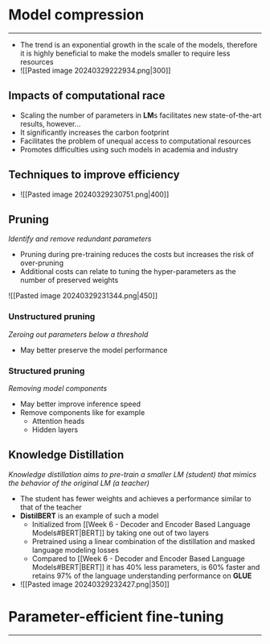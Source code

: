 
# Model compression
---

* The trend is an exponential growth in the scale of the models, therefore it is highly beneficial to make the models smaller to require less resources
* ![[Pasted image 20240329222934.png|300]]


## Impacts of computational race
* Scaling the number of parameters in **LM**s facilitates new state-of-the-art results, however...
* It significantly increases the carbon footprint
* Facilitates the problem of unequal access to computational resources
* Promotes difficulties using such models in academia and industry

## Techniques to improve efficiency

* ![[Pasted image 20240329230751.png|400]]


## Pruning
_Identify and remove redundant parameters_

* Pruning during pre-training reduces the costs but increases the risk of over-pruning
* Additional costs can relate to tuning the hyper-parameters as the number of preserved weights

![[Pasted image 20240329231344.png|450]]
### Unstructured pruning 
_Zeroing out parameters below a threshold_
* May better preserve the model performance

### Structured pruning
_Removing model components_
* May better improve inference speed
* Remove components like for example
	* Attention heads
	* Hidden layers

## Knowledge Distillation
_Knowledge distillation aims to pre-train a smaller LM (student) that mimics the behavior of the original LM (a teacher)_

* The student has fewer weights and achieves a performance similar to that of the teacher
* **DistilBERT** is an example of such a model
	* Initialized from [[Week 6 - Decoder and Encoder Based Language Models#BERT|BERT]] by taking one out of two layers
	* Pretrained using a linear combination of the distillation and masked language modeling losses
	* Compared to [[Week 6 - Decoder and Encoder Based Language Models#BERT|BERT]] it has 40% less parameters, is 60% faster and retains 97% of the language understanding performance on **GLUE**
* ![[Pasted image 20240329232427.png|350]]


# Parameter-efficient fine-tuning
---






